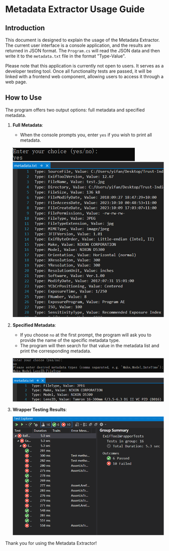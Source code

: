 # Metadata Extractor Usage Guide

## Introduction

This document is designed to explain the usage of the Metadata Extractor. The current user interface is a console application, and the results are returned in JSON format. The `Program.cs` will read the JSON data and then write it to the `metadata.txt` file in the format "Type-Value".

Please note that this application is currently not open to users. It serves as a developer testing tool. Once all functionality tests are passed, it will be linked with a frontend web component, allowing users to access it through a web page.

## How to Use

The program offers two output options: full metadata and specified metadata.

1. **Full Metadata**: 
    - When the console prompts you, enter `yes` if you wish to print all metadata.
   
    ![Print Full Metadata 1](https://github.com/tonypioneer/Trust-Indicator/blob/main/docs/Metadata%20Extractor%20Explanation/8862ee6d9291fc3de9fd1a3f7e49ae9.png)
    ![Print Full Metadata 2](https://github.com/tonypioneer/Trust-Indicator/blob/main/docs/Metadata%20Extractor%20Explanation/8445950ae2ec566c69d9fa2a1262ac9.png)

2. **Specified Metadata**:
    - If you choose `no` at the first prompt, the program will ask you to provide the name of the specific metadata type.
    - The program will then search for that value in the metadata list and print the corresponding metadata.
   
    ![Print Partial Metadata 1](https://github.com/tonypioneer/Trust-Indicator/blob/main/docs/Metadata%20Extractor%20Explanation/eae8e6266df5743ecb11132ed8297c0.png)
   
    ![Print Partial Metadata 2](https://github.com/tonypioneer/Trust-Indicator/blob/main/docs/Metadata%20Extractor%20Explanation/2850fbe5c3bd88924915808884af12b.png)

4. **Wrapper Testing Results**:
   
   ![Testing Result](https://github.com/tonypioneer/Trust-Indicator/blob/main/docs/Metadata%20Extractor%20Explanation/4d7187d29f42f86221f47346a14bd37.png)
   
Thank you for using the Metadata Extractor!

